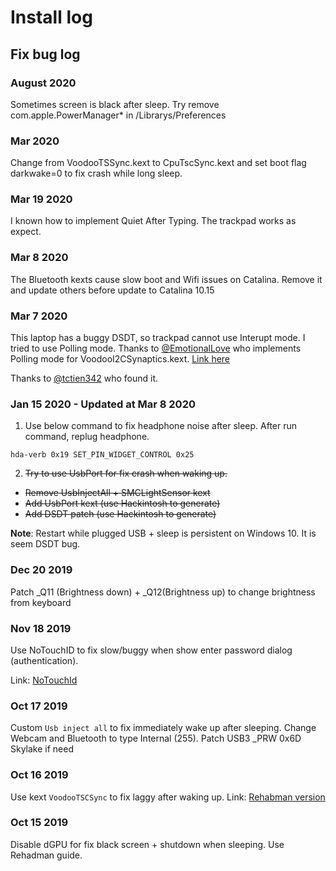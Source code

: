 # Install log

## Fix bug log

### August 2020
Sometimes screen is black after sleep. Try remove com.apple.PowerManager* in /Librarys/Preferences



### Mar 2020
Change from VoodooTSSync.kext to CpuTscSync.kext and set boot flag darkwake=0 to fix crash while long sleep.

### Mar 19 2020

I known how to implement Quiet After Typing. The trackpad works as expect.

### Mar 8 2020

The Bluetooth kexts cause slow boot and Wifi issues on Catalina. Remove it and update others before update to Catalina 10.15

### Mar 7 2020

This laptop has a buggy DSDT, so trackpad cannot use Interupt mode. I tried to use Polling mode. Thanks to [@EmotionalLove](https://github.com/EmotionalLove/) who implements Polling mode for VoodooI2CSynaptics.kext. [Link here](https://github.com/EmotionalLove/VoodooI2CSynaptics)

Thanks to [@tctien342](https://github.com/tctien342) who found it.

### Jan 15 2020 - Updated at Mar 8 2020
1. Use below command to fix headphone noise after sleep. After run command, replug headphone.

```hda-verb 0x19 SET_PIN_WIDGET_CONTROL 0x25```

2. ~~Try to use UsbPort for fix crash when waking up.~~
- ~~Remove UsbInjectAll + SMCLightSensor kext~~
- ~~Add UsbPort kext (use Hackintosh to generate)~~
- ~~Add DSDT patch (use Hackintosh to generate)~~

__Note__: Restart while plugged USB + sleep is persistent on Windows 10. It is seem DSDT bug.

### Dec 20 2019

Patch _Q11 (Brightness down) + _Q12(Brightness up) to change brightness from keyboard

### Nov 18 2019

Use NoTouchID to fix slow/buggy when show enter password dialog (authentication).

Link: [NoTouchId](https://github.com/al3xtjames/NoTouchID)

### Oct 17 2019

Custom ```Usb inject all``` to fix immediately wake up after sleeping.
Change Webcam and Bluetooth to type Internal (255).
Patch USB3 _PRW 0x6D Skylake if need

### Oct 16 2019

Use kext ```VoodooTSCSync``` to fix laggy after waking up.
Link: [Rehabman version](https://github.com/RehabMan/VoodooTSCSync)

### Oct 15 2019

Disable dGPU for fix black screen + shutdown when sleeping.
Use Rehadman guide.